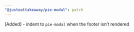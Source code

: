 ```yaml
---
"@justeattakeaway/pie-modal": patch
---
```


[Added] - indent to `pie-modal` when the footer isn’t rendered
